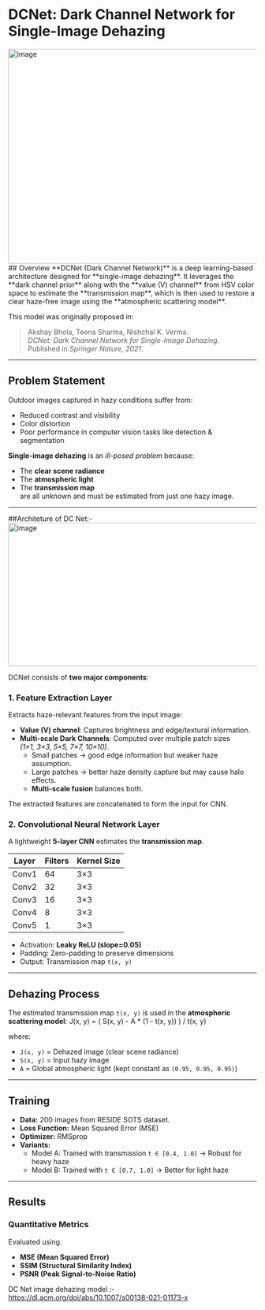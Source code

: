 # DCNet: Dark Channel Network for Single-Image Dehazing
<img width="911" height="436" alt="image" src="https://github.com/user-attachments/assets/2cd9e9c8-1111-4a9f-b437-35d4d3c6b6a6" />
## Overview
**DCNet (Dark Channel Network)** is a deep learning-based architecture designed for **single-image dehazing**.  
It leverages the **dark channel prior** along with the **value (V) channel** from HSV color space to estimate the **transmission map**, which is then used to restore a clear haze-free image using the **atmospheric scattering model**.

This model was originally proposed in:
> Akshay Bhola, Teena Sharma, Nishchal K. Verma.  
> *DCNet: Dark Channel Network for Single-Image Dehazing*.  
> Published in *Springer Nature, 2021*.

---

## Problem Statement
Outdoor images captured in hazy conditions suffer from:
- Reduced contrast and visibility
- Color distortion
- Poor performance in computer vision tasks like detection & segmentation  

**Single-image dehazing** is an *ill-posed problem* because:
- The **clear scene radiance**
- The **atmospheric light**
- The **transmission map**  
are all unknown and must be estimated from just one hazy image.

---

##Architeture of DC Net:-
<img width="930" height="291" alt="image" src="https://github.com/user-attachments/assets/8f19e050-34ed-4aba-8f53-d8680cb2124b" />

DCNet consists of **two major components**:

### 1. Feature Extraction Layer
Extracts haze-relevant features from the input image:
- **Value (V) channel**: Captures brightness and edge/textural information.
- **Multi-scale Dark Channels**: Computed over multiple patch sizes  
  *(1×1, 3×3, 5×5, 7×7, 10×10)*.  
  - Small patches → good edge information but weaker haze assumption.  
  - Large patches → better haze density capture but may cause halo effects.  
  - **Multi-scale fusion** balances both.

The extracted features are concatenated to form the input for CNN.

### 2. Convolutional Neural Network Layer
A lightweight **5-layer CNN** estimates the **transmission map**.  

| Layer | Filters | Kernel Size |
|-------|---------|-------------|
| Conv1 | 64      | 3×3 |
| Conv2 | 32      | 3×3 |
| Conv3 | 16      | 3×3 |
| Conv4 | 8       | 3×3 |
| Conv5 | 1       | 3×3 |

- Activation: **Leaky ReLU (slope=0.05)**  
- Padding: Zero-padding to preserve dimensions  
- Output: Transmission map `t(x, y)`

---

## Dehazing Process
The estimated transmission map `t(x, y)` is used in the **atmospheric scattering model**:
J(x, y) = ( S(x, y) - A * (1 - t(x, y)) ) / t(x, y)

where:
- `J(x, y)` = Dehazed image (clear scene radiance)  
- `S(x, y)` = Input hazy image  
- `A` = Global atmospheric light (kept constant as `(0.95, 0.95, 0.95)`)  

---

## Training

- **Data:** 200 images from RESIDE SOTS dataset.
- **Loss Function:** Mean Squared Error (MSE)
- **Optimizer:** RMSprop
- **Variants:**
  - Model A: Trained with transmission `t ∈ [0.4, 1.0]` → Robust for heavy haze
  - Model B: Trained with `t ∈ [0.7, 1.0]` → Better for light haze

---

## Results

### Quantitative Metrics
Evaluated using:
- **MSE (Mean Squared Error)**
- **SSIM (Structural Similarity Index)**
- **PSNR (Peak Signal-to-Noise Ratio)**


DC Net image dehazing model :- https://dl.acm.org/doi/abs/10.1007/s00138-021-01173-x




